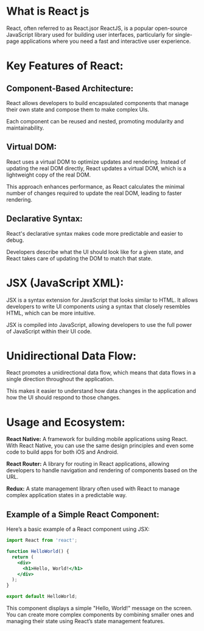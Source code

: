 # What is React js
React, often referred to as React.jsor ReactJS, is a popular open-source JavaScript library used for building user interfaces, particularly for single-page applications where you need a fast and interactive user experience.

# Key Features of React:
## Component-Based Architecture:

React allows developers to build encapsulated components that manage their own state and compose them to make complex UIs.

Each component can be reused and nested, promoting modularity and maintainability.

## Virtual DOM:

React uses a virtual DOM to optimize updates and rendering. Instead of updating the real DOM directly, React updates a virtual DOM, which is a lightweight copy of the real DOM.

This approach enhances performance, as React calculates the minimal number of changes required to update the real DOM, leading to faster rendering.

## Declarative Syntax:

React's declarative syntax makes code more predictable and easier to debug.

Developers describe what the UI should look like for a given state, and React takes care of updating the DOM to match that state.

# JSX (JavaScript XML):

JSX is a syntax extension for JavaScript that looks similar to HTML. It allows developers to write UI components using a syntax that closely resembles HTML, which can be more intuitive.

JSX is compiled into JavaScript, allowing developers to use the full power of JavaScript within their UI code.

# Unidirectional Data Flow:

React promotes a unidirectional data flow, which means that data flows in a single direction throughout the application.

This makes it easier to understand how data changes in the application and how the UI should respond to those changes.

# Usage and Ecosystem:
**React Native:** A framework for building mobile applications using React. With React Native, you can use the same design principles and even some code to build apps for both iOS and Android.

**React Router:** A library for routing in React applications, allowing developers to handle navigation and rendering of components based on the URL.

**Redux:** A state management library often used with React to manage complex application states in a predictable way.

## Example of a Simple React Component:
Here’s a basic example of a React component using JSX:

```jsx
import React from 'react';

function HelloWorld() {
  return (
    <div>
      <h1>Hello, World!</h1>
    </div>
  );
}

export default HelloWorld;
```
This component displays a simple "Hello, World!" message on the screen. You can create more complex components by combining smaller ones and managing their state using React’s state management features.

